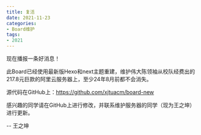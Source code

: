 ```yaml
---
title: 复活
date: 2021-11-23
categories:
- Board维护
tags:
- 2021
---
```


现在播报一条好消息！

此Board已经使用最新版Hexo和next主题重建，维护伟大陈领袖从校队经费出的217.8元巨款的阿里云服务器上，至少24年8月前都不会消失。

源代码在GitHub上：https://github.com/xjtuacm/board-new

感兴趣的同学请在GitHub上进行修改，并联系维护服务器的同学（现为王之坤）进行更新。

-- 王之坤
